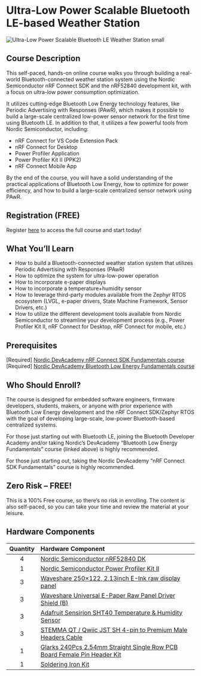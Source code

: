 # Ultra-Low Power Scalable Bluetooth LE-based Weather Station
![Ultra-Low Power Scalable Bluetooth LE Weather Station small](https://github.com/mafaneh/nordic-pawr-course/assets/5438545/ba47ddee-b1a7-46d4-8d79-81d4abcc808f)
## Course Description
This self-paced, hands-on online course walks you through building a real-world Bluetooth-connected weather station system using the Nordic Semiconductor nRF Connect SDK and the nRF52840 development kit, with a focus on ultra-low power consumption optimization.

It utilizes cutting-edge Bluetooth Low Energy technology features, like Periodic Advertising with Responses (PAwR), which makes it possible to build a large-scale centralized low-power sensor network for the first time using Bluetooth LE. In addition to that, it utilizes a few powerful tools from Nordic Semiconductor, including:

- nRF Connect for VS Code Extension Pack
- nRF Connect for Desktop
- Power Profiler Application
- Power Profiler Kit II (PPK2)
- nRF Connect Mobile App

By the end of the course, you will have a solid understanding of the practical applications of Bluetooth Low Energy, how to optimize for power efficiency, and how to build a large-scale centralized sensor network using PAwR.

## Registration (FREE)
Register [here](https://academy.novelbits.io/register/nordic-pawr-weather-station-ble/) to access the full course and start today!

## What You’ll Learn
- How to build a Bluetooth-connected weather station system that utilizes Periodic Advertising with Responses (PAwR)
- How to optimize the system for ultra-low-power operation
- How to incorporate e-paper displays
- How to incorporate a temperature+humidity sensor
- How to leverage third-party modules available from the Zephyr RTOS ecosystem (LVGL, e-paper drivers, State Machine Framework, Sensor Drivers, etc.)
- How to utilize the different development tools available from Nordic Semiconductor to streamline your development process (e.g., Power Profiler Kit II, nRF Connect for Desktop, nRF Connect for mobile, etc.)

## Prerequisites
[Required] [Nordic DevAcademy nRF Connect SDK Fundamentals course](https://hubs.li/Q02CMx1Y0)
[Required] [Nordic DevAcademy Bluetooth Low Energy Fundamentals course](https://hubs.li/Q02CMx6p0)

## Who Should Enroll?
The course is designed for embedded software engineers, firmware developers, students, makers, or anyone with prior experience with Bluetooth Low Energy development and the nRF Connect SDK/Zephyr RTOS with the goal of developing large-scale, low-power Bluetooth-based centralized systems.

For those just starting out with Bluetooth LE, joining the Bluetooth Developer Academy and/or taking Nordic’s DevAcademy “Bluetooth Low Energy Fundamentals” course (linked above) is highly recommended.

For those just starting out, taking the Nordic DevAcademy “nRF Connect SDK Fundamentals” course is highly recommended.

## Zero Risk – FREE!
This is a 100% Free course, so there’s no risk in enrolling. The content is also self-paced, so you can take your time and review the material at your leisure.

## Hardware Components

**Quantity** | **Hardware Component**
:---: | :---
|4|[Nordic Semiconductor nRF52840 DK](https://hubs.li/Q02CMxQt0)|
|1|[Nordic Semiconductor Power Profiler Kit II](https://hubs.li/Q02CMw-Q0)|
|3|[Waveshare 250×122, 2.13inch E-Ink raw display panel](https://www.waveshare.com/2.13inch-e-paper.htm)|
|3|[Waveshare Universal E-Paper Raw Panel Driver Shield (B)](https://www.waveshare.com/e-paper-shield-b.htm)|
|3|[Adafruit Sensirion SHT40 Temperature & Humidity Sensor](https://www.adafruit.com/product/4885)|
|3|[STEMMA QT / Qwiic JST SH 4-pin to Premium Male Headers Cable](https://www.adafruit.com/product/4209)|
|1|[Glarks 240Pcs 2.54mm Straight Single Row PCB Board Female Pin Header Kit](https://www.amazon.com/dp/B09BDX9L66?psc=1&ref=ppx_yo2ov_dt_b_product_details)|
|1|[Soldering Iron Kit](https://www.amazon.com/Weller-WE1010EDU-Soldering-Education-Kit/dp/B07J49HJ4T)|
